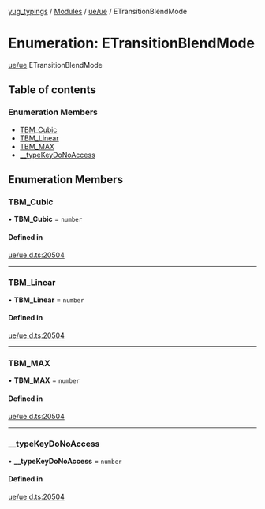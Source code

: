 [yug_typings](../README.md) / [Modules](../modules.md) / [ue/ue](../modules/ue_ue.md) / ETransitionBlendMode

# Enumeration: ETransitionBlendMode

[ue/ue](../modules/ue_ue.md).ETransitionBlendMode

## Table of contents

### Enumeration Members

- [TBM\_Cubic](ue_ue.ETransitionBlendMode.md#tbm_cubic)
- [TBM\_Linear](ue_ue.ETransitionBlendMode.md#tbm_linear)
- [TBM\_MAX](ue_ue.ETransitionBlendMode.md#tbm_max)
- [\_\_typeKeyDoNoAccess](ue_ue.ETransitionBlendMode.md#__typekeydonoaccess)

## Enumeration Members

### TBM\_Cubic

• **TBM\_Cubic** = `number`

#### Defined in

[ue/ue.d.ts:20504](https://github.com/YugMetaverse/yug_typings/blob/25cad34/ue/ue.d.ts#L20504)

___

### TBM\_Linear

• **TBM\_Linear** = `number`

#### Defined in

[ue/ue.d.ts:20504](https://github.com/YugMetaverse/yug_typings/blob/25cad34/ue/ue.d.ts#L20504)

___

### TBM\_MAX

• **TBM\_MAX** = `number`

#### Defined in

[ue/ue.d.ts:20504](https://github.com/YugMetaverse/yug_typings/blob/25cad34/ue/ue.d.ts#L20504)

___

### \_\_typeKeyDoNoAccess

• **\_\_typeKeyDoNoAccess** = `number`

#### Defined in

[ue/ue.d.ts:20504](https://github.com/YugMetaverse/yug_typings/blob/25cad34/ue/ue.d.ts#L20504)
